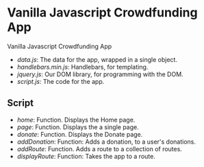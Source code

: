 # Vanilla Javascript Crowdfunding App
Vanilla Javascript Crowdfunding App

- *data.js*: The data for the app, wrapped in a single object.
- *handlebars.min.js*: Handlebars, for templating.
- *jquery.js*: Our DOM library, for programming with the DOM.
- *script.js*: The code for the app.

## Script
- *home*: Function. Displays the Home page. 
- *page*: Function. Displays the a single page. 
- *donate*: Function. Displays the Donate page.
- *addDonation*: Function: Adds a donation, to a user's donations.
- *addRoute*: Function. Adds a route to a collection of routes.
- *displayRoute*: Function: Takes the app to a route.
